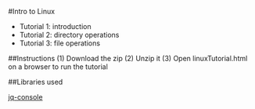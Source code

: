 #Intro to Linux  

<ul>
 <li>Tutorial 1: introduction</li>
 <li>Tutorial 2: directory operations</li>
 <li>Tutorial 3: file operations</li>
</ul>

##Instructions
(1) Download the zip
(2) Unzip it
(3) Open linuxTutorial.html on a browser to run the tutorial

##Libraries used

<a href="https://github.com/replit/jq-console">jq-console</a>
  

